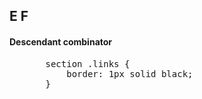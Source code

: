 ## E F
#### **Descendant combinator**

<div>
<ul class="add-css-in-html-without-align">
    <pre>
    section .links {
        border: 1px solid black;
    }</pre>
</ul>
</div>
